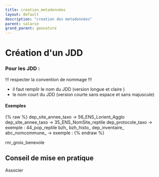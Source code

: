 ```yaml
---
title: creation_metadonnées
layout: default
description: "creation des metadonnées"
parent: salarie
grand_parent: geonature
---
```

# Création d'un JDD 


### Pour les JDD :

!!! respecter la convention de nommage !!!

- il faut remplir le nom du JDD (version longue et claire )
- le nom court du JDD (version courte sans espace et sans majuscule)
 
#### Exemples
{% raw %}
dep_site_annee_taxo → 56_ENS_Lorient_Agglo
dep_site_annee_taxo → 35_ENS_NomSite_reptile
dep_protocole_taxo → exemple : 44_pop_reptile
bzh_
bzh_histo_
dep_inventaire_
abc_nomcommune_ → exemple : 
{% endraw %}

rnr_groix_benevole

## Conseil de mise en pratique

Associer 
